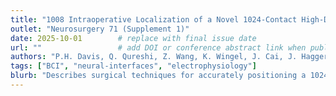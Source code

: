 ```yaml
---
title: "1008 Intraoperative Localization of a Novel 1024-Contact High-Density Electrode Array for Advanced Neural Decoding"
outlet: "Neurosurgery 71 (Supplement 1)"
date: 2025-10-01        # replace with final issue date
url: ""                 # add DOI or conference abstract link when published
authors: "P.H. Davis, Q. Qureshi, Z. Wang, K. Wingel, J. Cai, J. Haggerty, E.D. Gabriel, …"
tags: ["BCI", "neural-interfaces", "electrophysiology"]
blurb: "Describes surgical techniques for accurately positioning a 1024-channel array and validates localization accuracy for neural-decoding studies."
---
```

